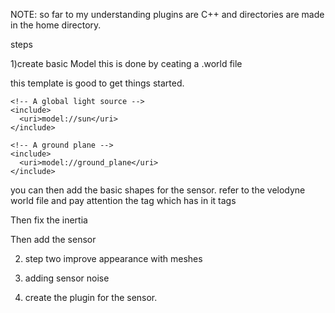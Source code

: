 NOTE: so far to my understanding plugins are C++ and directories are made in the home directory.

steps

1)create basic Model
this is done by ceating a .world file

this template is good to get things started.

<?xml version="1.0" ?>
<sdf version="1.5">
  <world name="default">

    <!-- A global light source -->
    <include>
      <uri>model://sun</uri>
    </include>

    <!-- A ground plane -->
    <include>
      <uri>model://ground_plane</uri>
    </include>
  </world>
</sdf>

you can then add the basic shapes for the sensor. refer to the velodyne world file and pay attention the <model>  tag
which has in it <link> <collision> <visual> <geometry>  <cylinder> <collsion> tags

Then fix the inertia

Then add the sensor

2) step two improve appearance with meshes

3) adding sensor noise

4) create the plugin for the sensor.
